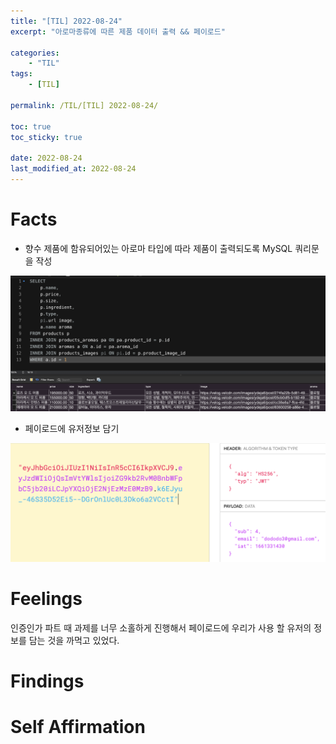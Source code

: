 ```yaml
---
title: "[TIL] 2022-08-24"
excerpt: "아로마종류에 따른 제품 데이터 출력 && 페이로드"

categories:
    - "TIL"
tags:
    - [TIL]

permalink: /TIL/[TIL] 2022-08-24/

toc: true
toc_sticky: true

date: 2022-08-24
last_modified_at: 2022-08-24
---
```

# Facts

- 향수 제품에 함유되어있는 아로마 타입에 따라 제품이 출력되도록 MySQL 쿼리문을 작성

![](../../assets/images/posts_img/TIL/2022-08-24-TIL1.png)

- 페이로드에 유저정보 담기
  
![](../../assets/images/posts_img/TIL/2022-08-24-TIL2.png)

# Feelings

인증인가 파트 때 과제를 너무 소홀하게 진행해서 페이로드에 우리가 사용 할 유저의 정보를 담는 것을 까먹고 있었다. 

# Findings



# Self Affirmation